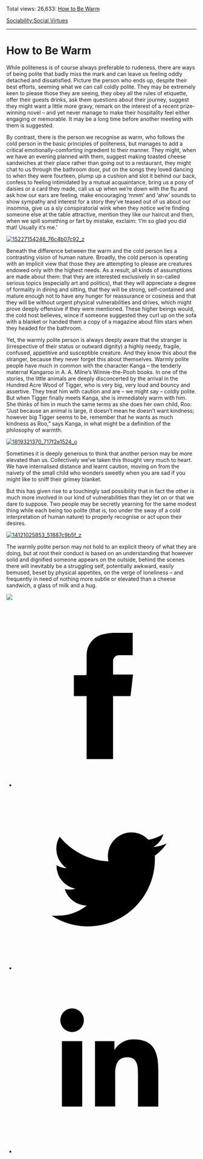 Total views: 26,633: [How to Be Warm](https://www.theschooloflife.com/thebookoflife/how-to-be-warm/)

[Sociability:](https://www.theschooloflife.com/thebookoflife/category/sociability/)[Social Virtues](https://www.theschooloflife.com/thebookoflife/category/sociability/social-virtues/)

* * *

# How to Be Warm
<style>
						.alignnone {
  display: block;
  margin-left: auto;
  margin-right: auto;
  align: center:
}

.addtoany_share_save_container {
display:none;
}

.wp-block-image {
		display: block;
  margin-left: auto;
  margin-right: auto;
  width: 50%;
}

.aligncenter {
display: block;
  margin-left: auto;
  margin-right: auto;
  align: center:
}

@media only screen and (max-width: 500px) {
  .wp-block-image {
		display: block;
  margin-left: auto;
  margin-right: auto;
  width: 100%;
} }

h1 {max-width: 600px !important;
}
.s18-single-post .content-area .site-main article .post-cat-header-display + .old-wrapper p {
    font-size: 1.200em
}
						</style>

While politeness is of course always preferable to rudeness, there are ways of being polite that badly miss the mark and can leave us feeling oddly detached and dissatisfied. Picture the person who ends up, despite their best efforts, seeming what we can call coldly polite. They may be extremely keen to please those they are seeing, they obey all the rules of etiquette, offer their guests drinks, ask them questions about their journey, suggest they might want a little more gravy, remark on the interest of a recent prize-winning novel – and yet never manage to make their hospitality feel either engaging or memorable. It may be a long time before another meeting with them is suggested.

By contrast, there is the person we recognise as warm, who follows the cold person in the basic principles of politeness, but manages to add a critical emotionally-comforting ingredient to their manner. They might, when we have an evening planned with them, suggest making toasted cheese sandwiches at their place rather than going out to a restaurant, they might chat to us through the bathroom door, put on the songs they loved dancing to when they were fourteen, plump up a cushion and slot it behind our back, confess to feeling intimidated by a mutual acquaintance, bring us a posy of daisies or a card they made, call us up when we’re down with the flu and ask how our ears are feeling, make encouraging ‘mmm’ and ‘ahw’ sounds to show sympathy and interest for a story they’ve teased out of us about our insomnia, give us a sly conspiratorial wink when they notice we’re finding someone else at the table attractive, mention they like our haircut and then, when we spill something or fart by mistake, exclaim: ‘I’m so glad you did that! Usually it’s me.’

[![15227154246_76c4b07c92_z](https://www.theschooloflife.com/thebookoflife/wp-content/uploads/2016/10/15227154246_76c4b07c92_z.jpg)](http://www.thebookoflife.org/wp-content/uploads/2016/10/15227154246_76c4b07c92_z.jpg)

Beneath the difference between the warm and the cold person lies a contrasting vision of human nature. Broadly, the cold person is operating with an implicit view that those they are attempting to please are creatures endowed only with the highest needs. As a result, all kinds of assumptions are made about them: that they are interested exclusively in so-called serious topics (especially art and politics), that they will appreciate a degree of formality in dining and sitting, that they will be strong, self-contained and mature enough not to have any hunger for reassurance or cosiness and that they will be without urgent physical vulnerabilities and drives, which might prove deeply offensive if they were mentioned. These higher beings would, the cold host believes, wince if someone suggested they curl up on the sofa with a blanket or handed them a copy of a magazine about film stars when they headed for the bathroom.

Yet, the warmly polite person is always deeply aware that the stranger is (irrespective of their status or outward dignity) a highly needy, fragile, confused, appetitive and susceptible creature. And they know this about the stranger, because they never forget this about themselves. Warmly polite people have much in common with the character Kanga – the tenderly maternal Kangaroo in A. A. Milne’s Winnie-the-Pooh books. In one of the stories, the little animals are deeply disconcerted by the arrival in the Hundred Acre Wood of Tigger, who is very big, very loud and bouncy and assertive. They treat him with caution and are – we might say – coldly polite. But when Tigger finally meets Kanga, she is immediately warm with him. She thinks of him in much the same terms as she does her own child, Roo: “Just because an animal is large, it doesn’t mean he doesn’t want kindness; however big Tigger seems to be, remember that he wants as much kindness as Roo,” says Kanga, in what might be a definition of the philosophy of warmth.

[![1819321370_717f2e1524_o](https://www.theschooloflife.com/thebookoflife/wp-content/uploads/2016/10/1819321370_717f2e1524_o.jpg)](http://www.thebookoflife.org/wp-content/uploads/2016/10/1819321370_717f2e1524_o.jpg)

Sometimes it is deeply generous to think that another person may be more elevated than us. Collectively we’ve taken this thought very much to heart. We have internalised distance and learnt caution, moving on from the naivety of the small child who wonders sweetly when you are sad if you might like to sniff their grimey blanket.

But this has given rise to a touchingly sad possibility that in fact the other is much more involved in our kind of vulnerabilities than they let on or that we dare to suppose. Two people may be secretly yearning for the same modest thing while each being too polite (that is, too under the sway of a cold interpretation of human nature) to properly recognise or act upon their desires.

[![14121025853_51887c9b5f_z](https://www.theschooloflife.com/thebookoflife/wp-content/uploads/2016/10/14121025853_51887c9b5f_z.jpg)](http://www.thebookoflife.org/wp-content/uploads/2016/10/14121025853_51887c9b5f_z.jpg)

The warmly polite person may not hold to an explicit theory of what they are doing, but at root their conduct is based on an understanding that however solid and dignified someone appears on the outside, behind the scenes there will inevitably be a struggling self, potentially awkward, easily bemused, beset by physical appetites, on the verge of loneliness – and frequently in need of nothing more subtle or elevated than a cheese sandwich, a glass of milk and a hug.

[![](https://img.youtube.com/vi/1MolmoFuXu4/0.jpg)](https://www.youtube.com/embed/1MolmoFuXu4 '')
<style>
    .iframe-class { display: block !important; }
</style>

- [<svg xmlns="http://www.w3.org/2000/svg" viewbox="0 0 26 26"><title>Facebook</title>
                    <g>
                        <path d="M8.38,10H9.92c.2,0,.29,0,.29-.28,0-.82,0-1.64,0-2.46a3.05,3.05,0,0,1,2.57-3.15A7.22,7.22,0,0,1,14,3.95c.86,0,1.71,0,2.57,0h.25v3.2h-2A.85.85,0,0,0,14,8c0,.62,0,1.24,0,1.91h2.87L16.51,13H14v9H10.21V13H8.38Z"></path>
                    </g>
                </svg>](http://www.facebook.com/sharer/sharer.php?u=https://www.theschooloflife.com/thebookoflife/how-to-be-warm/)
- [<svg xmlns="http://www.w3.org/2000/svg" viewbox="0 0 26 26"><title>Twitter</title>
                    <path d="M21.69,7.9a6.75,6.75,0,0,1-1.94.53,3.39,3.39,0,0,0,1.48-1.87,6.76,6.76,0,0,1-2.14.82,3.38,3.38,0,0,0-5.75,3.08,9.59,9.59,0,0,1-7-3.53,3.38,3.38,0,0,0,1,4.51A3.36,3.36,0,0,1,5.89,11v0A3.38,3.38,0,0,0,8.6,14.37a3.39,3.39,0,0,1-1.53.06,3.38,3.38,0,0,0,3.15,2.35A6.78,6.78,0,0,1,6,18.22a6.87,6.87,0,0,1-.81,0A9.6,9.6,0,0,0,20,10.08q0-.22,0-.44A6.86,6.86,0,0,0,21.69,7.9Z"></path>
                </svg>](http://twitter.com/share?url=https://www.theschooloflife.com/thebookoflife/how-to-be-warm/&text=&via=theschooloflife)
- [<svg xmlns="http://www.w3.org/2000/svg" viewbox="0 0 26 26"><title>LinkedIn</title>
<path class="cls-2" d="M6.67,10H9.58v9.36H6.67ZM8.13,5.32A1.69,1.69,0,1,1,6.44,7,1.69,1.69,0,0,1,8.13,5.32"></path><path class="cls-2" d="M11.41,10H14.2v1.28h0A3.06,3.06,0,0,1,17,9.75c2.95,0,3.49,1.94,3.49,4.46v5.14H17.57V14.79c0-1.09,0-2.48-1.51-2.48s-1.75,1.18-1.75,2.4v4.63H11.41Z"></path></svg>](https://www.linkedin.com/shareArticle?mini=true&url=https://www.theschooloflife.com/thebookoflife/how-to-be-warm/)

